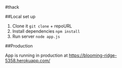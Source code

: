 #thack

##Local set up

1. Clone it `git clone` + repoURL
2. Install dependencies `npm install`
3. Run server `node app.js`

##Production

App is running in production at https://blooming-ridge-5358.herokuapp.com/
